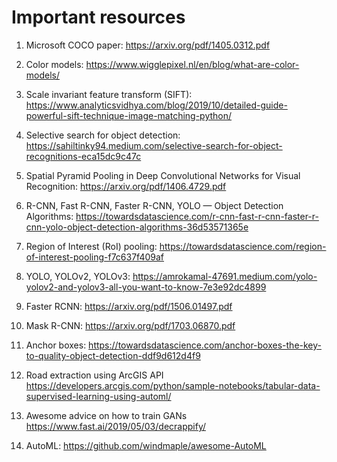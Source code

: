 # Important resources

1. Microsoft COCO paper: https://arxiv.org/pdf/1405.0312.pdf

2. Color models: https://www.wigglepixel.nl/en/blog/what-are-color-models/

3. Scale invariant feature transform (SIFT): https://www.analyticsvidhya.com/blog/2019/10/detailed-guide-powerful-sift-technique-image-matching-python/

4. Selective search for object detection: https://sahiltinky94.medium.com/selective-search-for-object-recognitions-eca15dc9c47c

5. Spatial Pyramid Pooling in Deep Convolutional Networks for Visual Recognition: https://arxiv.org/pdf/1406.4729.pdf

6. R-CNN, Fast R-CNN, Faster R-CNN, YOLO — Object Detection Algorithms: https://towardsdatascience.com/r-cnn-fast-r-cnn-faster-r-cnn-yolo-object-detection-algorithms-36d53571365e

7. Region of Interest (RoI) pooling: https://towardsdatascience.com/region-of-interest-pooling-f7c637f409af

8. YOLO, YOLOv2, YOLOv3: https://amrokamal-47691.medium.com/yolo-yolov2-and-yolov3-all-you-want-to-know-7e3e92dc4899

9. Faster RCNN: https://arxiv.org/pdf/1506.01497.pdf

10. Mask R-CNN: https://arxiv.org/pdf/1703.06870.pdf

11. Anchor boxes: https://towardsdatascience.com/anchor-boxes-the-key-to-quality-object-detection-ddf9d612d4f9

12. Road extraction using ArcGIS API https://developers.arcgis.com/python/sample-notebooks/tabular-data-supervised-learning-using-automl/

13. Awesome advice on how to train GANs https://www.fast.ai/2019/05/03/decrappify/

14. AutoML: https://github.com/windmaple/awesome-AutoML
